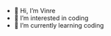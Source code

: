 - 👋 Hi, I’m Vinre
- 👀 I’m interested in coding
- 🌱 I’m currently learning coding



<!---
vinre700/vinre700 is a ✨ special ✨ repository because its `README.md` (this file) appears on your GitHub profile.
You can click the Preview link to take a look at your changes.
--->
